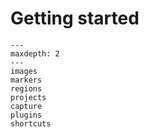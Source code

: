 # Getting started

```{toctree}
---
maxdepth: 2
---
images
markers
regions
projects
capture
plugins
shortcuts
```